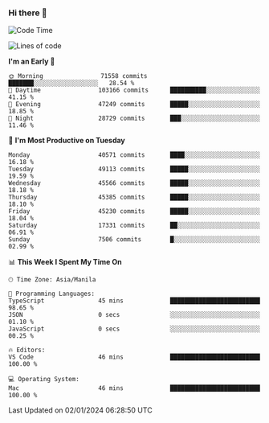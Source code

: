 ### Hi there 👋

<!--START_SECTION:waka-->
![Code Time](http://img.shields.io/badge/Code%20Time-4%2C651%20hrs%2056%20mins-blue)

![Lines of code](https://img.shields.io/badge/From%20Hello%20World%20I%27ve%20Written-108.0%20million%20lines%20of%20code-blue)

**I'm an Early 🐤** 

```text
🌞 Morning                71558 commits       ███████░░░░░░░░░░░░░░░░░░   28.54 % 
🌆 Daytime                103166 commits      ██████████░░░░░░░░░░░░░░░   41.15 % 
🌃 Evening                47249 commits       █████░░░░░░░░░░░░░░░░░░░░   18.85 % 
🌙 Night                  28729 commits       ███░░░░░░░░░░░░░░░░░░░░░░   11.46 % 
```
📅 **I'm Most Productive on Tuesday** 

```text
Monday                   40571 commits       ████░░░░░░░░░░░░░░░░░░░░░   16.18 % 
Tuesday                  49113 commits       █████░░░░░░░░░░░░░░░░░░░░   19.59 % 
Wednesday                45566 commits       █████░░░░░░░░░░░░░░░░░░░░   18.18 % 
Thursday                 45385 commits       █████░░░░░░░░░░░░░░░░░░░░   18.10 % 
Friday                   45230 commits       █████░░░░░░░░░░░░░░░░░░░░   18.04 % 
Saturday                 17331 commits       ██░░░░░░░░░░░░░░░░░░░░░░░   06.91 % 
Sunday                   7506 commits        █░░░░░░░░░░░░░░░░░░░░░░░░   02.99 % 
```


📊 **This Week I Spent My Time On** 

```text
🕑︎ Time Zone: Asia/Manila

💬 Programming Languages: 
TypeScript               45 mins             █████████████████████████   98.65 % 
JSON                     0 secs              ░░░░░░░░░░░░░░░░░░░░░░░░░   01.10 % 
JavaScript               0 secs              ░░░░░░░░░░░░░░░░░░░░░░░░░   00.25 % 

🔥 Editors: 
VS Code                  46 mins             █████████████████████████   100.00 % 

💻 Operating System: 
Mac                      46 mins             █████████████████████████   100.00 % 
```


 Last Updated on 02/01/2024 06:28:50 UTC
<!--END_SECTION:waka-->


<!--
**rad182/rad182** is a ✨ _special_ ✨ repository because its `README.md` (this file) appears on your GitHub profile.

Here are some ideas to get you started:

- 🔭 I’m currently working on ...
- 🌱 I’m currently learning ...
- 👯 I’m looking to collaborate on ...
- 🤔 I’m looking for help with ...
- 💬 Ask me about ...
- 📫 How to reach me: ...
- 😄 Pronouns: ...
- ⚡ Fun fact: ...
-->
